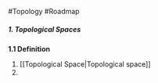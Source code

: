 #Topology #Roadmap 

##### 1. Topological Spaces

**1.1 Definition**
1. [[Topological Space|Topological space]]
2. 